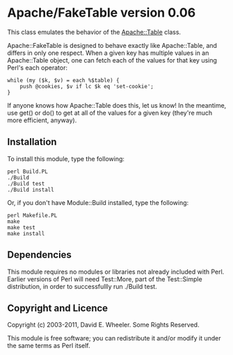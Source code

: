 Apache/FakeTable version 0.06
=============================

This class emulates the behavior of the
[Apache::Table](http://search.cpan.org/perldoc?Apache::Table) class.

Apache::FakeTable is designed to behave exactly like Apache::Table, and
differs in only one respect. When a given key has multiple values in an
Apache::Table object, one can fetch each of the values for that key using
Perl's each operator:

    while (my ($k, $v) = each %$table) {
        push @cookies, $v if lc $k eq 'set-cookie';
    }

If anyone knows how Apache::Table does this, let us know! In the meantime, use
get() or do() to get at all of the values for a given key (they're much more
efficient, anyway).

Installation
------------

To install this module, type the following:

    perl Build.PL
    ./Build
    ./Build test
    ./Build install

Or, if you don't have Module::Build installed, type the following:

    perl Makefile.PL
    make
    make test
    make install

Dependencies
------------

This module requires no modules or libraries not already included with Perl.
Earlier versions of Perl will need Test::More, part of the Test::Simple
distribution, in order to successfullly run ./Build test.

Copyright and Licence
---------------------

Copyright (c) 2003-2011, David E. Wheeler. Some Rights Reserved.

This module is free software; you can redistribute it and/or modify it under
the same terms as Perl itself.
